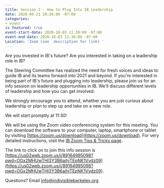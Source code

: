 ```yaml
---
title: Session 2 - How to Plug Into IB Leadership
date: 2020-09-21 20:26:00 -07:00
categories:
- event
is featured: true
event-start-date: 2020-10-03 11:30:00 -07:00
event-end-date: 2020-10-03 12:30:00 -07:00
Location: 'Zoom (see  description for link) '
---
```


Are you invested in IB's future? Are you interested in taking on a leadership role in IB? 

The Steering Committee has realized the need for fresh voices and ideas to guide IB and its teams forward into 2021 and beyond. If you're interested in being part of IB's future and plugging into leadership, please join us for an info session on leadership opportunities in IB. We'll discuss different levels of leadership and how you can get involved.

We strongly encourage you to attend, whether you are just curious about leadership or plan to step up and take on a new role.

We will start promptly at 11:30!

We will be using the Zoom video conferencing system for this meeting. You can download the software to your computer, laptop, smartphone or tablet by visiting [https://zoom.us/download](https://zoom.us/download). For very detailed instructions, visit the [IB Zoom Tips & Tricks page](https://docs.google.com/document/d/1Nnv-QL7mpTcXkitDfqjwE4M9YXcHxhutsMjJejka5m0/edit?usp=sharing).

The link to click on to join this info session is  [https://us02web.zoom.us/j/89164995098?pwd=OGx2MHUwTHI3Y3B6ajhjTEpNK1Vydz09](https://us02web.zoom.us/j/89164995098?pwd=OGx2MHUwTHI3Y3B6ajhjTEpNK1Vydz09).

Questions? Email info@indivisibleberkeley.org.